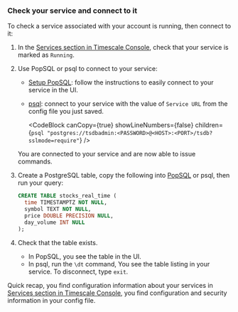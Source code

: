 <Procedure>

### Check your service and connect to it

To check a service associated with your account is running, then connect to it:

1.  In the [Services section in Timescale Console][services-portal], check that your service is marked as `Running`.

1. Use PopSQL or psql to connect to your service:
    - [Setup PopSQL][popsql]: follow the instructions to easily connect to your service in the UI.
    - [psql][install-psql]: connect to your service with the value of `Service URL` from the config file you 
      just saved.

      <CodeBlock canCopy={true} showLineNumbers={false} children={`
      psql "postgres://tsdbadmin:<PASSWORD>@<HOST>:<PORT>/tsdb?sslmode=require"
      `} />

    You are connected to your service and are now able to issue commands. 

1.  Create a PostgreSQL table, copy the following into [PopSQL][popsql] or psql, then run your query:

    ```sql
    CREATE TABLE stocks_real_time (
      time TIMESTAMPTZ NOT NULL,
      symbol TEXT NOT NULL,
      price DOUBLE PRECISION NULL,
      day_volume INT NULL
    );
    ```

1.  Check that the table exists.
    - In PopSQL, you see the table in the UI. 
    - In psql, run the `\dt` command, You see the table listing in your service. To disconnect, type `exit`.


Quick recap, you find configuration information about your
services in [Services section in Timescale Console][tsc-portal], you find configuration and security information in your
config file.

</Procedure>

[tsc-portal]: https://console.cloud.timescale.com/
[account-portal]: https://console.cloud.timescale.com/dashboard/account
[services-portal]: https://console.cloud.timescale.com/dashboard/services
[install-psql]: /use-timescale/:currentVersion:/integrations/query-admin/psql/
[popsql]: /use-timescale/:currentVersion:/popsql/